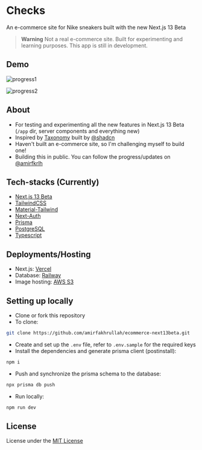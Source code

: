 # Checks

An e-commerce site for Nike sneakers built with the new Next.js 13 Beta

> **Warning**
> Not a real e-commerce site. Built for experimenting and learning purposes.
> This app is still in development.

## Demo

![progress1](https://user-images.githubusercontent.com/73758525/210262578-0057b65c-b193-4f2c-9529-28bc2562823e.png)

![progress2](https://user-images.githubusercontent.com/73758525/210262585-61f377d1-1985-4210-b5ac-9f7cf0183cc4.png)

## About

- For testing and experimenting all the new features in Next.js 13 Beta (`/app` dir, server components and everything new)
- Inspired by [Taxonomy](https://github.com/shadcn/taxonomy) built by [@shadcn](https://twitter.com/shadcn)
- Haven't built an e-commerce site, so I'm challenging myself to build one!
- Building this in public. You can follow the progress/updates on [@amirfkrlh](https://twitter.com/amirfkrlh)

## Tech-stacks (Currently)

- [Next.js 13 Beta](https://beta.nextjs.org/docs)
- [TailwindCSS](https://tailwindcss.com/)
- [Material-Tailwind](https://www.material-tailwind.com/)
- [Next-Auth](https://next-auth.js.org/)
- [Prisma](https://www.prisma.io/)
- [PostgreSQL](https://www.postgresql.org/)
- [Typescript](https://www.typescriptlang.org/)

## Deployments/Hosting

- Next.js: [Vercel](https://vercel.com/)
- Database: [Railway](https://railway.app/)
- Image hosting: [AWS S3](https://aws.amazon.com/s3/)

## Setting up locally

- Clone or fork this repository
- To clone:

```bash
git clone https://github.com/amirfakhrullah/ecommerce-next13beta.git
```

- Create and set up the `.env` file, refer to `.env.sample` for the required keys
- Install the dependencies and generate prisma client (postinstall):

```bash
npm i
```

- Push and synchronize the prisma schema to the database:

```bash
npx prisma db push
```

- Run locally:

```bash
npm run dev
```

## License

License under the [MIT License](./LICENSE)

